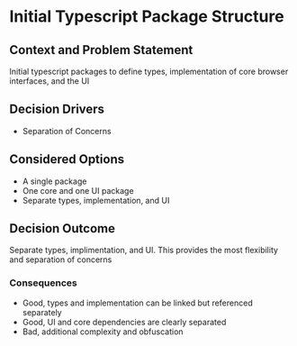 # Initial Typescript Package Structure

## Context and Problem Statement

Initial typescript packages to define types, implementation of core browser interfaces, and the UI

## Decision Drivers

* Separation of Concerns

## Considered Options

* A single package
* One core and one UI package
* Separate types, implementation, and UI

## Decision Outcome

Separate types, implimentation, and UI. This provides the most flexibility and separation of concerns

### Consequences

* Good, types and implementation can be linked but referenced separately
* Good, UI and core dependencies are clearly separated
* Bad, additional complexity and obfuscation